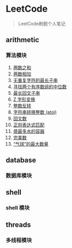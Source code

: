 # LeetCode

> LeetCode刷题个人笔记

## arithmetic  

### 算法模块  

1. [两数之和](arithmetic/src/main/java/com/cool/code/question1/readme.md)
2. [两数相加](arithmetic/src/main/java/com/cool/code/question2/readme.md)
3. [无重复字符的最长子串](arithmetic/src/main/java/com/cool/code/question3/readme.md)
4. [寻找两个有序数组的中位数](arithmetic/src/main/java/com/cool/code/question4/readme.md)
5. [最长回文子串](arithmetic/src/main/java/com/cool/code/question5/readme.md)
6. [Z 字形变换](arithmetic/src/main/java/com/cool/code/question6/readme.md)
7. [整数反转](arithmetic/src/main/java/com/cool/code/question7/readme.md)
8. [字符串转换整数 (atoi)](arithmetic/src/main/java/com/cool/code/question8/readme.md)
9. [回文数](arithmetic/src/main/java/com/cool/code/question9/readme.md)
10. [正则表达式匹配](arithmetic/src/main/java/com/cool/code/question10/readme.md)
11. [盛最多水的容器](arithmetic/src/main/java/com/cool/code/question11/readme.md)
507. [完美数](arithmetic/src/main/java/com/cool/code/question507/readme.md)
1189. [“气球”的最大数量](arithmetic/src/main/java/com/cool/code/question1189/readme.md)

## database

### 数据库模块

## shell

### shell 模块

## threads

### 多线程模块
